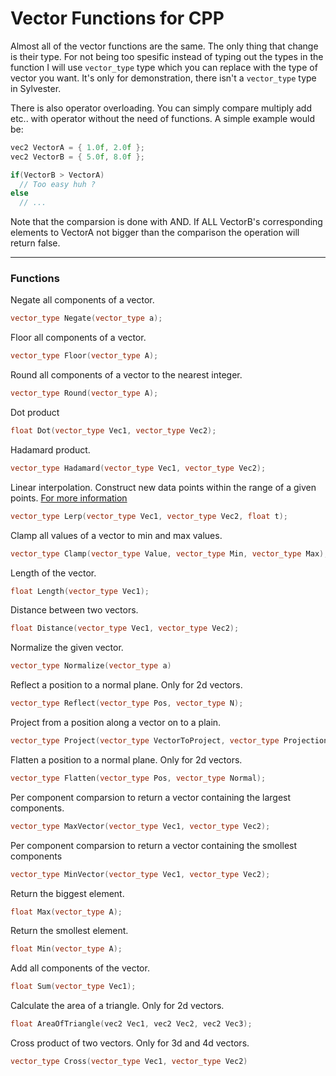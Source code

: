 # Vector Functions for CPP

Almost all of the vector functions are the same. The only thing that change
is their type. For not being too spesific instead of typing out the types in
the function I will use ```vector_type``` type which you can replace with
the type of vector you want. It's only for  demonstration, there isn't a 
```vector_type``` type in Sylvester.

There is also operator overloading. You can simply compare multiply add etc..
with operator without the need of functions. A simple example would be:
```cpp
vec2 VectorA = { 1.0f, 2.0f };
vec2 VectorB = { 5.0f, 8.0f };

if(VectorB > VectorA)
  // Too easy huh ?
else
  // ...
```

Note that the comparsion is done with AND. If ALL VectorB's corresponding elements
to VectorA not bigger than the comparison the operation will return false.

---

### Functions

Negate all components of a vector.
```cpp
vector_type Negate(vector_type a);
```

Floor all components of a vector.
```cpp
vector_type Floor(vector_type A);
```

Round all components of a vector to the nearest integer.
```cpp
vector_type Round(vector_type A);
```

Dot product
```cpp
float Dot(vector_type Vec1, vector_type Vec2);
```

Hadamard product.
```cpp
vector_type Hadamard(vector_type Vec1, vector_type Vec2);
```

Linear interpolation. Construct new data points within the range of a given points. [For more information](https://en.wikipedia.org/wiki/Linear_interpolation)
```cpp
vector_type Lerp(vector_type Vec1, vector_type Vec2, float t);
```

Clamp all values of a vector to min and max values.
```cpp
vector_type Clamp(vector_type Value, vector_type Min, vector_type Max);
```

Length of the vector.
```cpp
float Length(vector_type Vec1);
```

Distance between two vectors.
```cpp
float Distance(vector_type Vec1, vector_type Vec2);
```

Normalize the given vector.
```cpp
vector_type Normalize(vector_type a)
```

Reflect a position to a normal plane. Only for 2d vectors.
```cpp
vector_type Reflect(vector_type Pos, vector_type N);
```

Project from a position along a vector on to a plain.
```cpp
vector_type Project(vector_type VectorToProject, vector_type ProjectionVector);
```

Flatten a position to a normal plane. Only for 2d vectors.
```cpp
vector_type Flatten(vector_type Pos, vector_type Normal);
```

Per component comparsion to return a vector containing the largest components.
```cpp
vector_type MaxVector(vector_type Vec1, vector_type Vec2);
```

Per component comparsion to return a vector containing the smollest components
```cpp
vector_type MinVector(vector_type Vec1, vector_type Vec2);
```

Return the biggest element.
```cpp
float Max(vector_type A);
```

Return the smollest element.
```cpp
float Min(vector_type A);
```

Add all components of the vector.
```cpp
float Sum(vector_type Vec1);
```

Calculate the area of a triangle. Only for 2d vectors.
```cpp
float AreaOfTriangle(vec2 Vec1, vec2 Vec2, vec2 Vec3);
```

Cross product of two vectors. Only for 3d and 4d vectors.
```cpp
vector_type Cross(vector_type Vec1, vector_type Vec2)
```
